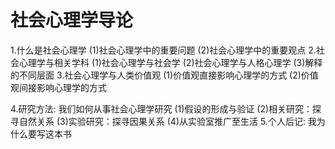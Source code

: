 # 社会心理学导论
1.什么是社会心理学
  (1)社会心理学中的重要问题
  (2)社会心理学中的重要观点
2.社会心理学与相关学科
  (1)社会心理学与社会学
  (2)社会心理学与人格心理学
  (3)解释的不同层面
3.社会心理学与人类价值观
  (1)价值观直接影响心理学的方式
  (2)价值观间接影响心理学的方式
  
4.研究方法: 我们如何从事社会心理学研究
  (1)假设的形成与验证
  (2)相关研究：探寻自然关系
  (3)实验研究：探寻因果关系
  (4)从实验室推广至生活
5.个人后记: 我为什么要写这本书